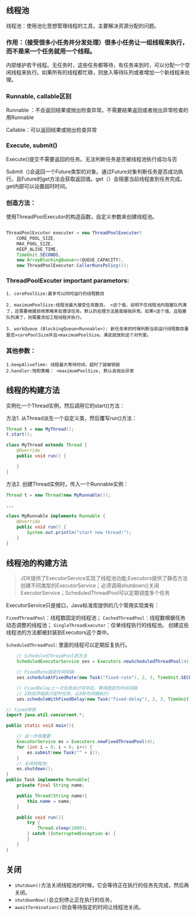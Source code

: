 ## 线程池


线程池：使用池化思想管理线程的工具，主要解决资源分配的问题。

### 作用：（接受很多小任务并分发处理）很多小任务让一组线程来执行，而不是来一个任务就用一个线程。

内部维护若干线程。无任务时，这些任务都等待，有任务来到时，可以分配一个空闲线程来执行。如果所有的线程都忙碌，则放入等待队列或者增加一个新线程来处理。

### Runnable, callable区别

Runnable ：不会返回结果或抛出检查异常。不需要结果返回或者抛出异常检查的用Runnable

Callable：可以返回结果或抛出检查异常

### Execute, submit()

Execute()提交不需要返回的任务。无法判断任务是否被线程池执行成功与否

Submit（)会返回一个Future类型的对象。通过Future对象判断任务是否成功执行。且Future的get方法会获取返回值。get（）会阻塞当前线程直到任务完成。get内部可以设置超时时间。

### 创造方法：
使用ThreadPoolExecutor的构造函数，自定义参数来创建线程池。
```java

ThreadPoolExcuter executer = new ThreadPoolExecuter(
    CORE_POOL_SIZE,
    MAX_POOL_SIZE,
    KEEP_ALIVE_TIME,
    TimeUnit.SECONDS,
    new ArrayBlockingQueue<>(QUEUE_CAPACITY),
    new ThreadPoolExecuter.CallerRunsPolicy());
```

### ThreadPoolExcuter important parametors:

    1. corePoolSize:最多可以同时运行的线程数目

    2. maximumPoolSize:线程池最大接受任务数目。 >这个值，说明不仅线程池内阻塞队列满了，还需要根据拒绝策略来处理该任务。默认的处理方法是直接抛异常。如果<这个值，且阻塞队列满了，则需要添加工程线程并执行。
    
    3. workQueue (BlockingQueue<Runnable>): 新任务来的时候判断当前运行线程数目量是否>corePoolSize并且<maximumPoolSize。满足就放到这个对列里。

### 其他参数：

    1.keepAliveTime: 线程最大等待时间，超时了就被销毁
    2.handler:饱和策略： >maximumPoolSize, 默认会抛出异常




## 线程的构建方法
实例化一个Thread实例，然后调用它的start()方法：

方法1. 从Thread派生一个自定义类，然后覆写run()方法：

```java
Thread t = new MyThread();
t.start();

class MyThread extends Thread {
    @Override
    public void run() {

    }
}
```

方法2. 创建Thread实例时，传入一个Runnable实例：
```java
Thread t = new Thread(new MyRunnable());

...

class MyRunnable implements Runnable {
    @Override
    public void run() {
        System.out.println("start new thread!");
    }
}
```

## 线程池的构建方法

> JDK提供了ExecutorService实现了线程池功能;Executors提供了静态方法创建不同类型的ExecutorService；必须调用shutdown()关闭ExecutorService；ScheduledThreadPool可以定期调度多个任务


ExecutorService只是接口，Java标准库提供的几个常用实现类有：

`FixedThreadPool`：线程数固定的线程池；
`CachedThreadPool`：线程数根据任务动态调整的线程池；
`SingleThreadExecutor`：仅单线程执行的线程池。
创建这些线程池的方法都被封装到Executors这个类中。

`ScheduledThreadPool`: 里面的线程可以定期反复执行。

``` java
    // ScheduledThreadPool的方法
    ScheduledExecutorService ses = Executors.newScheduledThreadPool(4);

    // FixedRate固定时间间隔
    ses.scheduleAtFixedRate(new Task("fixed-rate"), 2, 3, TimeUnit.SECONDS);

    // FixedDelay上一次任务执行完毕后，等待固定的时间间隔
    // 2秒后开始执行定时任务，以3秒为间隔执行:
    ses.scheduleWithFixedDelay(new Task("fixed-delay"), 2, 3, TimeUnit.SECONDS);
```


```java
// fixed举例
import java.util.concurrent.*;

public static void main(){

    // 这一步很重要
    ExecutorService es = Executors.newFixedThreadPool(4);
    for (int i = 0; i < 6; i++) {
        es.submit(new Task("" + i));
    }
    // 关闭线程池:
    es.shutdown();
}
public Task implements Runnable{
    private final String name;

    public Thread(String name){
        this.name = name;
    }

    public void run(){
        try {
            Thread.sleep(1000);
        } catch (InterruptedException e) {
        }
    }
}
```

## 关闭

- `shutdown()`方法关闭线程池的时候，它会等待正在执行的任务先完成，然后再关闭。
- `shutdownNow()`会立刻停止正在执行的任务，
- `awaitTermination()`则会等待指定的时间让线程池关闭。

## 